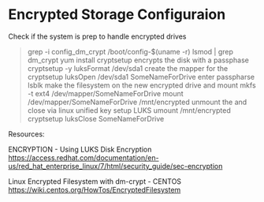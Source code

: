 # Encrypted Storage Configuraion

Check if the system is prep to handle encrypted drives
> grep -i config_dm_crypt /boot/config-$(uname -r)
> lsmod | grep dm_crypt
> yum install cryptsetup
encrypts the disk with a passphase
> cryptsetup -y luksFormat /dev/sda1
create the mapper for the 
> cryptsetup luksOpen /dev/sda1 SomeNameForDrive
enter passpharse
> lsblk
make the filesystem on the new encrypted drive and mount
> mkfs -t ext4 /dev/mapper/SomeNameForDrive
> mount /dev/mapper/SomeNameForDrive /mnt/encrypted
unmount the and close via linux unified key setup LUKS
> umount /mnt/encrypted
> cryptsetup luksClose SomeNameForDrive

Resources:

ENCRYPTION -  Using LUKS Disk Encryption
https://access.redhat.com/documentation/en-us/red_hat_enterprise_linux/7/html/security_guide/sec-encryption

Linux Encrypted Filesystem with dm-crypt - CENTOS
https://wiki.centos.org/HowTos/EncryptedFilesystem